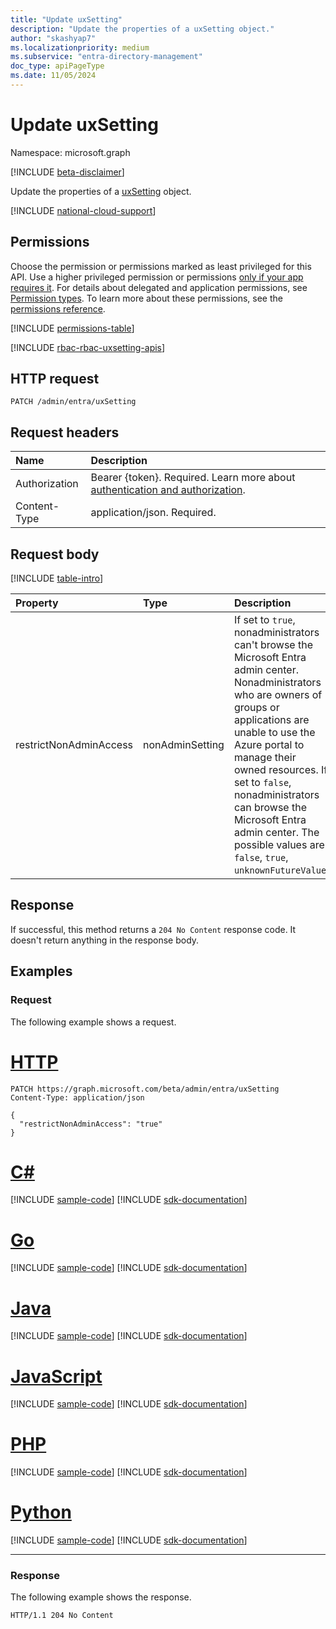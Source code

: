 ```yaml
---
title: "Update uxSetting"
description: "Update the properties of a uxSetting object."
author: "skashyap7"
ms.localizationpriority: medium
ms.subservice: "entra-directory-management"
doc_type: apiPageType
ms.date: 11/05/2024
---
```


# Update uxSetting

Namespace: microsoft.graph

[!INCLUDE [beta-disclaimer](../../includes/beta-disclaimer.md)]

Update the properties of a [uxSetting](../resources/uxsetting.md) object.

[!INCLUDE [national-cloud-support](../../includes/global-only.md)]

## Permissions

Choose the permission or permissions marked as least privileged for this API. Use a higher privileged permission or permissions [only if your app requires it](/graph/permissions-overview#best-practices-for-using-microsoft-graph-permissions). For details about delegated and application permissions, see [Permission types](/graph/permissions-overview#permission-types). To learn more about these permissions, see the [permissions reference](/graph/permissions-reference).

<!-- {
  "blockType": "permissions",
  "name": "uxsetting-update-permissions"
}
-->
[!INCLUDE [permissions-table](../includes/permissions/uxsetting-update-permissions.md)]

[!INCLUDE [rbac-rbac-uxsetting-apis](../includes/rbac-for-apis/rbac-uxsetting-apis.md)]

## HTTP request

<!-- {
  "blockType": "ignored"
}
-->
``` http
PATCH /admin/entra/uxSetting
```

## Request headers
|Name|Description|
|:---|:---|
|Authorization|Bearer {token}. Required. Learn more about [authentication and authorization](/graph/auth/auth-concepts).|
|Content-Type|application/json. Required.|

## Request body

[!INCLUDE [table-intro](../../includes/update-property-table-intro.md)]

|Property|Type|Description|
|:---|:---|:---|
|restrictNonAdminAccess|nonAdminSetting|If set to `true`, nonadministrators can't browse the Microsoft Entra admin center. Nonadministrators who are owners of groups or applications are unable to use the Azure portal to manage their owned resources. If set to `false`, nonadministrators can browse the Microsoft Entra admin center. The possible values are: `false`, `true`, `unknownFutureValue`.|

## Response

If successful, this method returns a `204 No Content` response code. It doesn't return anything in the response body.

## Examples

### Request

The following example shows a request.

# [HTTP](#tab/http)
<!-- {
  "blockType": "request",
  "name": "update_uxsetting"
}
-->
``` http
PATCH https://graph.microsoft.com/beta/admin/entra/uxSetting
Content-Type: application/json

{
  "restrictNonAdminAccess": "true"
}
```

# [C#](#tab/csharp)
[!INCLUDE [sample-code](../includes/snippets/csharp/update-uxsetting-csharp-snippets.md)]
[!INCLUDE [sdk-documentation](../includes/snippets/snippets-sdk-documentation-link.md)]

# [Go](#tab/go)
[!INCLUDE [sample-code](../includes/snippets/go/update-uxsetting-go-snippets.md)]
[!INCLUDE [sdk-documentation](../includes/snippets/snippets-sdk-documentation-link.md)]

# [Java](#tab/java)
[!INCLUDE [sample-code](../includes/snippets/java/update-uxsetting-java-snippets.md)]
[!INCLUDE [sdk-documentation](../includes/snippets/snippets-sdk-documentation-link.md)]

# [JavaScript](#tab/javascript)
[!INCLUDE [sample-code](../includes/snippets/javascript/update-uxsetting-javascript-snippets.md)]
[!INCLUDE [sdk-documentation](../includes/snippets/snippets-sdk-documentation-link.md)]

# [PHP](#tab/php)
[!INCLUDE [sample-code](../includes/snippets/php/update-uxsetting-php-snippets.md)]
[!INCLUDE [sdk-documentation](../includes/snippets/snippets-sdk-documentation-link.md)]

# [Python](#tab/python)
[!INCLUDE [sample-code](../includes/snippets/python/update-uxsetting-python-snippets.md)]
[!INCLUDE [sdk-documentation](../includes/snippets/snippets-sdk-documentation-link.md)]

---

### Response

The following example shows the response.

<!-- {
  "blockType": "response",
  "truncated": true
}
-->
``` http
HTTP/1.1 204 No Content
```

